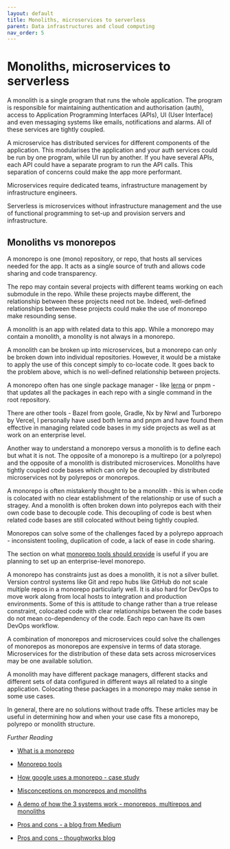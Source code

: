 ```yaml
---
layout: default
title: Monoliths, microservices to serverless
parent: Data infrastructures and cloud computing
nav_order: 5
---
```


# Monoliths, microservices to serverless

A monolith is a single program that runs the whole application. The program is responsible for maintaining authentication and authorisation (auth), access to Application Programming Interfaces (APIs), UI (User Interface) and even messaging systems like emails, notifications and alarms. All of these services are tightly coupled.

A microservice has distributed services for different components of the application. This modularises the application and your auth services could be run by one program, while UI run by another. If you have several APIs, each API could have a separate program to run the API calls. This separation of concerns could make the app more performant.

Microservices require dedicated teams, infrastructure management by infrastructure engineers.

Serverless is microservices without infrastructure management and the use of functional programming to set-up and provision servers and infrastructure.

## Monoliths vs monorepos

A monorepo is one (mono) repository, or repo, that hosts all services needed for the app. It acts as a single source of truth and allows code sharing and code transparency.

The repo may contain several projects with different teams working on each submodule in the repo. While these projects maybe different, the relationship between these projects need not be. Indeed, well-defined relationships between these projects could make the use of monorepo make resounding sense.

A monolith is an app with related data to this app. While a monorepo may contain a monolith, a monolity is not always in a monorepo.

A monolith can be broken up into microservices, but a monorepo can only be broken down into individual repositories. However, it would be a mistake to apply the use of this concept simply to co-locate code. It goes back to the problem above, which is no well-defined relationship between projects.

A monorepo often has one single package manager - like [lerna](https://github.com/lerna/lerna?utm_source=monorepo.tools) or pnpm - that updates all the packages in each repo with a single command in the root repository. 

There are other tools - Bazel from goole, Gradle, Nx by Nrwl and Turborepo by Vercel, I personally have used both lerna and pnpm and have found them effective in managing related code bases in my side projects as well as at work on an enterprise level.

Another way to understand a monorepo versus a monolith is to define each but what it is not. The opposite of a monorepo is a multirepo (or a polyrepo) and the opposite of a monolith is distributed microservices. Monoliths have tightly coupled code bases which can only be decoupled by distributed microservices not by polyrepos or monorepos.

A monorepo is often mistakenly thought to be a monolith - this is when code is colocated with no clear establishment of the relationship or use of such a stragey. And a monolith is often broken down into polyrepos each with their own code base to decouple code. This decoupling of code is best when related code bases are still colocated without being tightly coupled.

Monorepos can solve some of the challenges faced by a polyrepo approach - inconsistent tooling, duplication of code, a lack of ease in code sharing.

The section on what [monorepo tools should provide](https://monorepo.tools/) is useful if you are planning to set up an enterprise-level monorepo.

A monorepo has constraints just as does a monolith, it is not a silver bullet. Version control systems like Git and repo hubs like GitHub do not scale multiple repos in a monorepo particularly well. It is also hard for DevOps to move work along from local hosts to integration and production environments. Some of this is attitude to change rather than a true release constraint, colocated code with clear relationships between the code bases do not mean co-dependency of the code. Each repo can have its own DevOps workflow.

A combination of monorepos and microservices could solve the challenges of monorepos as monorepos are expensive in terms of data storage. Microservices for the distribution of these data sets across microservices may be one available solution.

A monolith may have different package managers, different stacks and different sets of data configured in different ways all related to a single application. Colocating these packages in a monorepo may make sense in some use cases.

In general, there are no solutions without trade offs. These articles may be useful in determining how and when your use case fits a monorepo, polyrepo or monolith structure.

_Further Reading_

- [What is a monorepo](https://www.perforce.com/blog/vcs/what-monorepo)

- [Monorepo tools](https://monorepo.tools/)

- [How google uses a monorepo - case study](https://cacm.acm.org/magazines/2016/7/204032-why-google-stores-billions-of-lines-of-code-in-a-single-repository/fulltext)

- [Misconceptions on monorepos and monoliths](https://blog.nrwl.io/misconceptions-about-monorepos-monorepo-monolith-df1250d4b03c)

- [A demo of how the 3 systems work - monorepos, multirepos and monoliths](https://medium.com/@magenta2127/monorepo-vs-multi-repo-vs-monolith-7c4a5f476009)

- [Pros and cons - a blog from Medium](https://medium.com/ableneo/monorepo-pros-cons-tools-2e6f86939be1)

- [Pros and cons - thoughworks blog](https://www.thoughtworks.com/en-us/insights/blog/agile-engineering-practices/monorepo-vs-multirepo)


